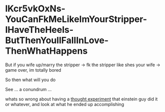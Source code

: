 # lKcr5vkOxNs-YouCanFkMeLikeImYourStripper-IHaveTheHeels-ButThenYoullFallInLove-ThenWhatHappens


But if you wife up/marry the stripper -> fk the stripper like shes your wife -> game over, im totally bored

So then what will you do

See ... a conundrum ...

whats so wrong about having a [thought experiment](https://en.wikipedia.org/wiki/Thought_experiment) that einstein guy did it or whatever, and look at what he ended up accomplishing
